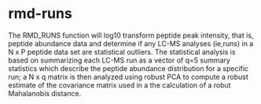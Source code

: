 rmd-runs
========

The RMD_RUNS function will log10 transform peptide peak intensity, that is, peptide abundance data and determine if any LC-MS analyses (ie,runs) in a N x P peptide data set are statistical outliers. The statistical analysis is based on summarizing each LC-MS run as a vector of q=5 summary statistics which describe the peptide abundance distribution for a specific run; a N x q matrix is then analyzed using robust PCA to compute a robust estimate of the covariance matrix used in a the calculation of a robut Mahalanobis distance.
